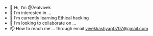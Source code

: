 - 👋 Hi, I’m @7ealvivek
- 👀 I’m interested in ...
- 🌱 I’m currently learning Ethical hacking 
- 💞️ I’m looking to collaborate on ...
- 📫 How to reach me ... through email vivekkashyap0707@gmail.com

<!---
7ealvivek/7ealvivek is a ✨ special ✨ repository because its `README.md` (this file) appears on your GitHub profile.
You can click the Preview link to take a look at your changes.
--->
